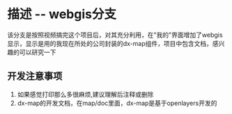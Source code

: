 # 描述 -- webgis分支
该分支是按照视频搞完这个项目后，对其充分利用，在"我的"界面增加了webgis显示，显示是用的我现在所处的公司封装的dx-map组件，项目中包含文档，感兴趣的可以研究一下

## 开发注意事项
1. 如果感觉打印那么多很麻烦,建议理解后注释或删除
2. dx-map的开发文档，在map/doc里面，dx-map是基于openlayers开发的

